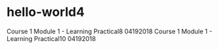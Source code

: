 # hello-world4
Course 1 Module 1 - Learning Practical8 04192018
Course 1 Module 1 - Learning Practical10 04192018
